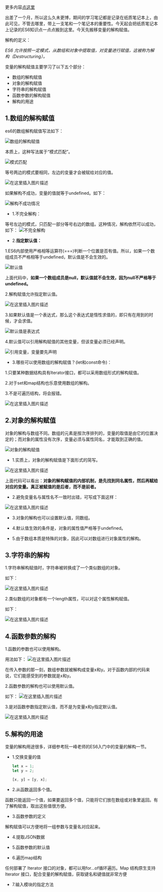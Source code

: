 更多内容[点这里](https://blog.csdn.net/w1418899532/article/details/86018387)

出差了一个月，所以这么久未更博，期间的学习笔记都是记录在纸质笔记本上，由此可见，不管去哪里，带上一支笔和一个笔记本的重要性。今天起会把纸质笔记本上记录的ES6知识点一点点搬到这里。今天先搬移变量的解构赋值。

解构的定义：

*ES6 允许按照一定模式，从数组和对象中提取值，对变量进行赋值，这被称为解构（Destructuring）。*



变量的解构赋值主要学习了以下五个部分：

 - 数组的解构赋值
 - 对象的解构赋值
 - 字符串的解构赋值
 - 函数参数的解构赋值
 - 解构的用途
 
## 1.数组的解构赋值

es6的数组解构赋值写法如下：

![数组的解构赋值](https://img-blog.csdnimg.cn/20190107185732593.png?x-oss-process=image/watermark,type_ZmFuZ3poZW5naGVpdGk,shadow_10,text_aHR0cHM6Ly9ibG9nLmNzZG4ubmV0L3cxNDE4ODk5NTMy,size_16,color_FFFFFF,t_70)

本质上，这种写法属于“模式匹配”。

![模式匹配](https://img-blog.csdnimg.cn/20190107191045833.png)

等号两边的模式要相同，左边的变量才会被赋给对应的值。

![在这里插入图片描述](https://img-blog.csdnimg.cn/20190107192527273.png?x-oss-process=image/watermark,type_ZmFuZ3poZW5naGVpdGk,shadow_10,text_aHR0cHM6Ly9ibG9nLmNzZG4ubmV0L3cxNDE4ODk5NTMy,size_16,color_FFFFFF,t_70)

如果解构不成功，变量的值就等于undefined。如下：

![解构不成功情况](https://img-blog.csdnimg.cn/20190107193548763.png?x-oss-process=image/watermark,type_ZmFuZ3poZW5naGVpdGk,shadow_10,text_aHR0cHM6Ly9ibG9nLmNzZG4ubmV0L3cxNDE4ODk5NTMy,size_16,color_FFFFFF,t_70)

 - 1.不完全解构：

等号左边的模式，只匹配一部分等号右边的数组。这种情况，解构依然可以成功，如下：
![不完全解构](https://img-blog.csdnimg.cn/20190107193241930.png?x-oss-process=image/watermark,type_ZmFuZ3poZW5naGVpdGk,shadow_10,text_aHR0cHM6Ly9ibG9nLmNzZG4ubmV0L3cxNDE4ODk5NTMy,size_16,color_FFFFFF,t_70)

 - 2.**指定默认值：**

1.ES6内部使用严格相等运算符(===)判断一个位置是否有值。所以，如果一个数组成员不严格相等于undefined，默认值是不会生效的。

![默认值](https://img-blog.csdnimg.cn/20190108092740510.png?x-oss-process=image/watermark,type_ZmFuZ3poZW5naGVpdGk,shadow_10,text_aHR0cHM6Ly9ibG9nLmNzZG4ubmV0L3cxNDE4ODk5NTMy,size_16,color_FFFFFF,t_70)

上面代码中，**如果一个数组成员是null，默认值就不会生效，因为null不严格等于undefined。**

2.解构赋值允许指定默认值。

![在这里插入图片描述](https://img-blog.csdnimg.cn/2019010719512211.png?x-oss-process=image/watermark,type_ZmFuZ3poZW5naGVpdGk,shadow_10,text_aHR0cHM6Ly9ibG9nLmNzZG4ubmV0L3cxNDE4ODk5NTMy,size_16,color_FFFFFF,t_70)

3.如果默认值是一个表达式，那么这个表达式是惰性求值的，即只有在用到的时候，才会求值。

![默认值是表达式](https://img-blog.csdnimg.cn/20190108094021405.png)

4.默认值可以引用解构赋值的其他变量，但该变量必须已经声明。

![引用变量，变量要先声明](https://img-blog.csdnimg.cn/20190108094842998.png?x-oss-process=image/watermark,type_ZmFuZ3poZW5naGVpdGk,shadow_10,text_aHR0cHM6Ly9ibG9nLmNzZG4ubmV0L3cxNDE4ODk5NTMy,size_16,color_FFFFFF,t_70)

 - 3.哪些可以使用数组的解构赋值？(let和const命令)：

1.只要某种数据结构具有Iterator接口，都可以采用数组形式的解构赋值。

2.对于set和map结构也乐意使用数组的解构。

3.不是可遍历结构，将会报错。

![在这里插入图片描述](https://img-blog.csdnimg.cn/20190107194600928.png?x-oss-process=image/watermark,type_ZmFuZ3poZW5naGVpdGk,shadow_10,text_aHR0cHM6Ly9ibG9nLmNzZG4ubmV0L3cxNDE4ODk5NTMy,size_16,color_FFFFFF,t_70)


## 2.对象的解构赋值

对象的解构与数组不同。数组的元素是按次序排列的，变量的取值是由它的位置决定的；而对象的属性没有次序，变量必须与属性同名，才能取到正确的值。

![对象的解构赋值](https://img-blog.csdnimg.cn/20190108110517685.png)

 - 1.实质上，对象的解构赋值是下面形式的简写。
 
 ![在这里插入图片描述](https://img-blog.csdnimg.cn/20190108112608276.png)
 
 上面代码可以看出：**对象的解构赋值的内部机制，是先找到同名属性，然后再赋给对应的变量。真正被赋值的是后者，而不是前者。**
 
 - 2.避免变量名与属性名不一致时出错，可写成下面这样：

 ![在这里插入图片描述](https://img-blog.csdnimg.cn/20190108113313890.png)
 
 - 3.对象的解构也可以设置默认值，同数组。

 - 4.默认值生效的条件是，对象的属性值严格等于undefined。

 - 5.由于数组本质是特殊的对象，因此可以对数组进行对象属性的解构。

 
## 3.字符串的解构

1.字符串解构赋值时，字符串被转换成了一个类似数组的对象。

如下：

![在这里插入图片描述](https://img-blog.csdnimg.cn/20190108133626844.png)

2.类似数组的对象都有一个length属性，可以对这个属性解构赋值。

如下：

![在这里插入图片描述](https://img-blog.csdnimg.cn/20190108133641193.png)


## 4.函数参数的解构

1.函数的参数也可以使用解构。

用法如下：
![在这里插入图片描述](https://img-blog.csdnimg.cn/20190108135258673.png)

在传入参数的那一刻，数组参数就被解构成变量x和y。对于函数内部的代码来说，它们能感受到的参数就是x和y。


2.函数参数的解构也可以使用默认值。

如下：
![在这里插入图片描述](https://img-blog.csdnimg.cn/20190108140016810.png)

3.是对函数参数指定默认值，而不是为变量x和y指定默认值。

![在这里插入图片描述](https://img-blog.csdnimg.cn/20190108142253431.png)

## 5.解构的用途

变量的解构用途很多，详细参考阮一峰老师的ES6入门中的变量的解构一节。

 - 1.交换变量的值
 

    ```javascript
    let x = 1;
    let y = 2;
    
    [x, y] = [y, x];
    ```

 - 2.从函数返回多个值。

 函数只能返回一个值，如果要返回多个值，只能将它们放在数组或对象里返回。有了解构赋值，取出这些值很方便。
 
 - 3.函数参数的定义

 解构赋值可以方便地将一组参数与变量名对应起来。
 
 - 4.提取JSON数据

 - 5.函数参数的默认值

 - 6.遍历map结构

 任何部署了 Iterator 接口的对象，都可以用for...of循环遍历。Map 结构原生支持 Iterator 接口，配合变量的解构赋值，获取键名和键值就非常方便
 
 - 7.输入模块的指定方法
